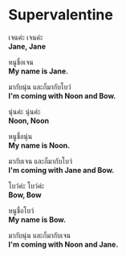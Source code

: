 # __Supervalentine__
เจนค่ะ เจนค่ะ     
__Jane, Jane__ 

หนูชื่อเจน   
__My name is Jane.__  

มากับนุ่น และก็มากับโบว์    
__I'm coming with Noon and Bow.__  

นุ่นค่ะ นุ่นค่ะ    
__Noon, Noon__  

หนูชื่อนุ่น    
__My name is Noon.__ 

มากับเจน และก็มากับโบว์    
__I'm coming with Jane and Bow.__ 

โบว์ค่ะ โบว์ค่ะ    
__Bow, Bow__  

หนูชื่อโบว์   
__My name is Bow.__  

มากับนุ่น และก็มากับเจน    
__I'm coming with Noon and Jane.__  
